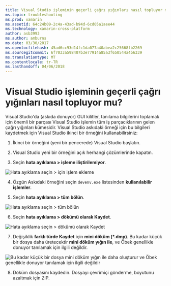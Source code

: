 ```yaml
---
title: Visual Studio işleminin geçerli çağrı yığınları nasıl topluyor mu?
ms.topic: troubleshooting
ms.prod: xamarin
ms.assetid: 64c24b09-2c4a-43ad-b94d-6cd05a1aee44
ms.technology: xamarin-cross-platform
author: asb3993
ms.author: amburns
ms.date: 03/30/2017
ms.openlocfilehash: 45ad6cc93d14fc1da077a40abea2c25668fb2269
ms.sourcegitcommit: 6f7033a598407b3e77914a85a3f650544a4b6339
ms.translationtype: MT
ms.contentlocale: tr-TR
ms.lasthandoff: 04/06/2018
---
```

# <a name="how-do-i-collect-the-current-call-stacks-of-the-visual-studio-process"></a>Visual Studio işleminin geçerli çağrı yığınları nasıl topluyor mu?

Visual Studio'da (askıda donuyor) GUI kilitler, tanılama bilgilerini toplamak için önemli bir parçası Visual Studio işlemin tüm iş parçacıklarının gelen çağrı yığınları kümesidir. Visual Studio askıdaki örneği için bu bilgileri kaydetmek için Visual Studio ikinci bir örneğini kullanabilirsiniz:

1. İkinci bir örneğini (yeni bir pencerede) Visual Studio başlatın.

2. Visual Studio yeni bir örneğini açık herhangi çözümlerinde kapatın.

3. Seçin **hata ayıklama > işleme iliştirilemiyor**.

  ![](vs-callstack-images/image1.png "Hata ayıklama seçin > için işlem ekleme")

4. Özgün Askıdaki örneğini seçin `devenv.exe` listesinden **kullanılabilir işlemler**.

5. Seçin **hata ayıklama > tüm bölün**.

  ![](vs-callstack-images/image2.png "Hata ayıklama seçin > tüm bölün")

6. Seçin **hata ayıklama > dökümü olarak Kaydet**.

  ![](vs-callstack-images/image3.png "Hata ayıklama seçin > dökümü olarak Kaydet")

7. Değişiklik **farklı türde Kaydet** için **mini döküm (\*.dmp)**. Bu kadar küçük bir dosya daha üretecektir **mini döküm yığın ile**, ve Öbek genellikle donuyor tanılamak için ilgili değildir.

  ![](vs-callstack-images/image4.png "Bu kadar küçük bir dosya mini döküm yığın ile daha oluşturur ve Öbek genellikle donuyor tanılamak için ilgili değildir")

8. Döküm dosyasını kaydedin. Dosyayı çevrimiçi gönderme, boyutunu azaltmak için ZIP.
